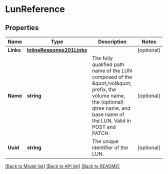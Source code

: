 # LunReference

## Properties

Name | Type | Description | Notes
------------ | ------------- | ------------- | -------------
**Links** | [**InlineResponse201Links**](inline_response_201__links.md) |  | [optional] 
**Name** | **string** | The fully qualified path name of the LUN composed of the \&quot;/vol\&quot; prefix, the volume name, the (optional) qtree name, and base name of the LUN. Valid in POST and PATCH.  | [optional] 
**Uuid** | **string** | The unique identifier of the LUN.  | [optional] 

[[Back to Model list]](../README.md#documentation-for-models) [[Back to API list]](../README.md#documentation-for-api-endpoints) [[Back to README]](../README.md)


